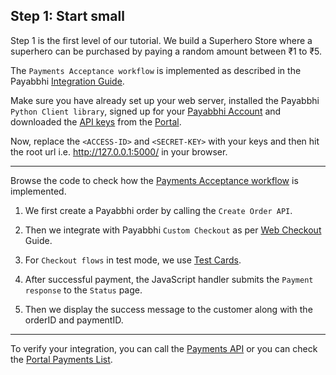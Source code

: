 ## Step 1: Start small

Step 1 is the first level of our tutorial. We build a Superhero Store where a superhero can be purchased by paying a random amount between ₹1 to ₹5.

The `Payments Acceptance workflow` is implemented as described in the Payabbhi [Integration Guide](https://payabbhi.com/docs/integration).

Make sure you have already set up your web server, installed the Payabbhi `Python Client library`, signed up for your [Payabbhi Account](https://payabbhi.com/docs/account) and downloaded the [API keys](https://payabbhi.com/docs/account/#api-keys) from the [Portal](https://payabbhi.com/portal).

Now, replace the `<ACCESS-ID>` and `<SECRET-KEY>` with your keys and then hit the root url i.e. http://127.0.0.1:5000/ in your browser.

------

Browse the code to check how the [Payments Acceptance workflow](https://payabbhi.com/docs/integration) is implemented.

1. We first create a Payabbhi order by calling the `Create Order API`.

2. Then we integrate with Payabbhi `Custom Checkout` as per [Web Checkout](https://payabbhi.com/docs/checkout) Guide.

3. For `Checkout flows` in test mode, we use [Test Cards](https://payabbhi.com/docs/sandbox).

4. After successful payment, the JavaScript handler submits the `Payment response` to the `Status` page.

5. Then we display the success message to the customer along with the orderID and paymentID.

----

To verify your integration, you can call the [Payments API](https://payabbhi.com/docs/api/#payments) or you can check the [Portal Payments List](https://payabbhi.com/portal/payments).
